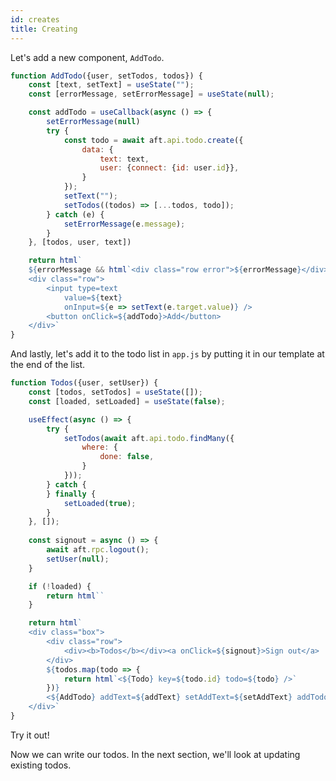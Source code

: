 ```yaml
---
id: creates
title: Creating
---
```


Let's add a new component, `AddTodo`.

```js title="app.js"
function AddTodo({user, setTodos, todos}) {
	const [text, setText] = useState("");
	const [errorMessage, setErrorMessage] = useState(null);

	const addTodo = useCallback(async () => {
		setErrorMessage(null)
		try {
			const todo = await aft.api.todo.create({
				data: {
					text: text,
					user: {connect: {id: user.id}},
				}
			});
			setText("");
			setTodos((todos) => [...todos, todo]);
		} catch (e) {
			setErrorMessage(e.message);
		}
	}, [todos, user, text])

	return html`
	${errorMessage && html`<div class="row error">${errorMessage}</div>`}
	<div class="row">
		<input type=text
			value=${text} 
			onInput=${e => setText(e.target.value)} />
		<button onClick=${addTodo}>Add</button>
	</div>`
}
```

And lastly, let's add it to the todo list in `app.js` by putting it in our template at the end of the list.

```js title="app.js" {29}
function Todos({user, setUser}) {
	const [todos, setTodos] = useState([]);
	const [loaded, setLoaded] = useState(false);

	useEffect(async () => {
		try {
			setTodos(await aft.api.todo.findMany({
				where: {
					done: false,
				}
			}));
		} catch {
		} finally {
			setLoaded(true);
		}
	}, []);
	
	const signout = async () => {
		await aft.rpc.logout();
		setUser(null);
	}

	if (!loaded) {
		return html``
	}

	return html`
	<div class="box">
		<div class="row">
			<div><b>Todos</b></div><a onClick=${signout}>Sign out</a>
		</div>
		${todos.map(todo => {
			return html`<${Todo} key=${todo.id} todo=${todo} />`
		})}
		<${AddTodo} addText=${addText} setAddText=${setAddText} addTodo=${addTodo}/>
	</div>`
}
```

Try it out! 

Now we can write our todos. In the next section, we'll look at updating existing todos.